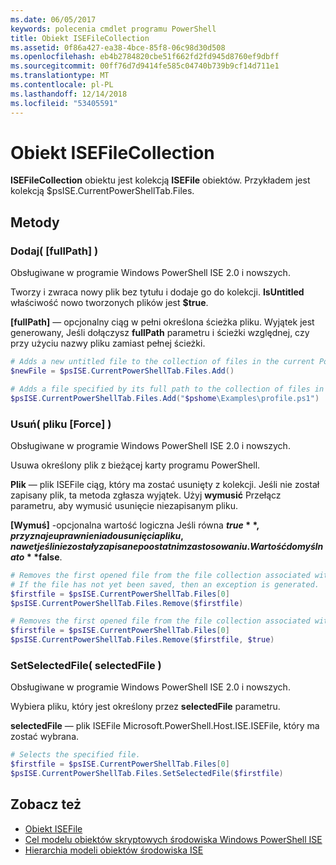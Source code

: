 ```yaml
---
ms.date: 06/05/2017
keywords: polecenia cmdlet programu PowerShell
title: Obiekt ISEFileCollection
ms.assetid: 0f86a427-ea38-4bce-85f8-06c98d30d508
ms.openlocfilehash: eb4b2784820cbe51f662fd2fd945d8760ef9dbff
ms.sourcegitcommit: 00ff76d7d9414fe585c04740b739b9cf14d711e1
ms.translationtype: MT
ms.contentlocale: pl-PL
ms.lasthandoff: 12/14/2018
ms.locfileid: "53405591"
---
```

# <a name="the-isefilecollection-object"></a>Obiekt ISEFileCollection

**ISEFileCollection** obiektu jest kolekcją **ISEFile** obiektów. Przykładem jest kolekcją $psISE.CurrentPowerShellTab.Files.

## <a name="methods"></a>Metody

### <a name="add-fullpath-"></a>Dodaj\( \[fullPath\] \)

Obsługiwane w programie Windows PowerShell ISE 2.0 i nowszych.

Tworzy i zwraca nowy plik bez tytułu i dodaje go do kolekcji. **IsUntitled** właściwość nowo tworzonych plików jest **$true**.

**\[fullPath\]**  — opcjonalny ciąg w pełni określona ścieżka pliku. Wyjątek jest generowany, Jeśli dołączysz **fullPath** parametru i ścieżki względnej, czy przy użyciu nazwy pliku zamiast pełnej ścieżki.

```powershell
# Adds a new untitled file to the collection of files in the current PowerShell tab.
$newFile = $psISE.CurrentPowerShellTab.Files.Add()

# Adds a file specified by its full path to the collection of files in the current PowerShell tab.
$psISE.CurrentPowerShellTab.Files.Add("$pshome\Examples\profile.ps1")
```

### <a name="remove-file-force-"></a>Usuń\( pliku \[Force\] \)

Obsługiwane w programie Windows PowerShell ISE 2.0 i nowszych.

Usuwa określony plik z bieżącej karty programu PowerShell.

**Plik** — plik ISEFile ciąg, który ma zostać usunięty z kolekcji. Jeśli nie został zapisany plik, ta metoda zgłasza wyjątek. Użyj **wymusić** Przełącz parametru, aby wymusić usunięcie niezapisanym pliku.

**\[Wymuś\]**  -opcjonalna wartość logiczna Jeśli równa **$true**, przyznaje uprawnienia do usunięcia pliku, nawet jeśli nie zostały zapisane po ostatnim zastosowaniu. Wartość domyślna to **$false**.

```powershell
# Removes the first opened file from the file collection associated with the current PowerShell tab.
# If the file has not yet been saved, then an exception is generated.
$firstfile = $psISE.CurrentPowerShellTab.Files[0]
$psISE.CurrentPowerShellTab.Files.Remove($firstfile)

# Removes the first opened file from the file collection associated with the current PowerShell tab, even if it has not been saved.
$firstfile = $psISE.CurrentPowerShellTab.Files[0]
$psISE.CurrentPowerShellTab.Files.Remove($firstfile, $true)
```

### <a name="setselectedfile-selectedfile-"></a>SetSelectedFile\( selectedFile \)

Obsługiwane w programie Windows PowerShell ISE 2.0 i nowszych.

Wybiera pliku, który jest określony przez **selectedFile** parametru.

**selectedFile** — plik ISEFile Microsoft.PowerShell.Host.ISE.ISEFile, który ma zostać wybrana.

```powershell
# Selects the specified file.
$firstfile = $psISE.CurrentPowerShellTab.Files[0]
$psISE.CurrentPowerShellTab.Files.SetSelectedFile($firstfile)
```

## <a name="see-also"></a>Zobacz też

- [Obiekt ISEFile](The-ISEFile-Object.md)
- [Cel modelu obiektów skryptowych środowiska Windows PowerShell ISE](Purpose-of-the-Windows-PowerShell-ISE-Scripting-Object-Model.md)
- [Hierarchia modeli obiektów środowiska ISE](The-ISE-Object-Model-Hierarchy.md)